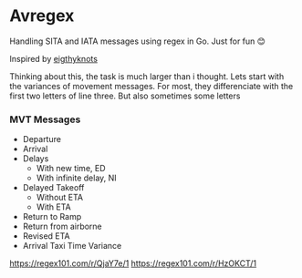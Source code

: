 # Avregex
Handling SITA and IATA messages using regex in Go. Just for fun 😊

Inspired by [eigthyknots](https://gist.github.com/eightyknots/4372d1166a192d5e9754)

Thinking about this, the task is much larger than i thought. Lets start with the variances of movement messages. For most, they differenciate with the first two letters of line three. But also sometimes some letters 
### MVT Messages
- Departure
- Arrival
- Delays
  - With new time, ED
  - With infinite delay, NI
- Delayed Takeoff
  - Without ETA
  - With ETA
- Return to Ramp
- Return from airborne
- Revised ETA
- Arrival Taxi Time Variance

https://regex101.com/r/QjaY7e/1
https://regex101.com/r/HzOKCT/1